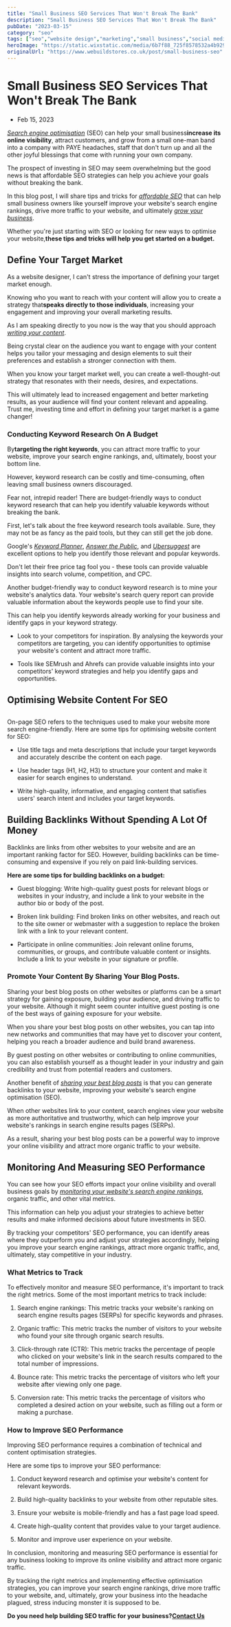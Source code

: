 ```yaml
---
title: "Small Business SEO Services That Won't Break The Bank"
description: "Small Business SEO Services That Won't Break The Bank"
pubDate: "2023-03-15"
category: "seo"
tags: ["seo","website design","marketing","small business","social media"]
heroImage: "https://static.wixstatic.com/media/6b7f88_725f8578532a4b92971a4ba6f408f12e~mv2.jpg/v1/fill/w_740,h_420,al_c,q_90,usm_0.66_1.00_0.01,enc_avif,quality_auto/6b7f88_725f8578532a4b92971a4ba6f408f12e~mv2.jpg"
originalUrl: "https://www.webuildstores.co.uk/post/small-business-seo"
---
```



# Small Business SEO Services That Won't Break The Bank

 * Feb 15, 2023


[_Search engine optimisation_](https://www.webuildstores.co.uk/seo-copywriting) (SEO) can help your small business**increase its online visibility**, attract customers, and grow from a small one-man band into a company with PAYE headaches, staff that don't turn up and all the other joyful blessings that come with running your own company.

 
The prospect of investing in SEO may seem overwhelming but the good news is that affordable SEO strategies can help you achieve your goals without breaking the bank. 

 
In this blog post, I will share tips and tricks for [_affordable SEO_](https://www.webuildstores.co.uk/seo-campaign-management) that can help small business owners like yourself improve your website's search engine rankings, drive more traffic to your website, and ultimately [_grow your business_](https://www.webuildstores.co.uk/post/10-small-business-growth-ideas). 

 
Whether you're just starting with SEO or looking for new ways to optimise your website,**these tips and tricks will help you get started on a budget.**

 
## Define Your Target Market 

As a website designer, I can't stress the importance of defining your target market enough. 

 
Knowing who you want to reach with your content will allow you to create a strategy that**speaks directly to those individuals**, increasing your engagement and improving your overall marketing results. 

As I am speaking directly to you now is the way that you should approach [_writing your content_](https://www.webuildstores.co.uk/post/become-the-website-copywriting-superhero-your-company-needs).

 
Being crystal clear on the audience you want to engage with your content helps you tailor your messaging and design elements to suit their preferences and establish a stronger connection with them. 

 
When you know your target market well, you can create a well-thought-out strategy that resonates with their needs, desires, and expectations. 

 
This will ultimately lead to increased engagement and better marketing results, as your audience will find your content relevant and appealing. Trust me, investing time and effort in defining your target market is a game changer! 

### Conducting Keyword Research On A Budget

By**targeting the right keywords**, you can attract more traffic to your website, improve your search engine rankings, and, ultimately, boost your bottom line. 

However, keyword research can be costly and time-consuming, often leaving small business owners discouraged. 

Fear not, intrepid reader! There are budget-friendly ways to conduct keyword research that can help you identify valuable keywords without breaking the bank. 

First, let's talk about the free keyword research tools available. Sure, they may not be as fancy as the paid tools, but they can still get the job done. 

Google's [_Keyword Planner_](https://ads.google.com/intl/en_uk/home/tools/keyword-planner/), [_Answer the Public_](https://answerthepublic.com/), and [_Ubersuggest_](https://neilpatel.com/ubersuggest/) are excellent options to help you identify those relevant and popular keywords. 

Don't let their free price tag fool you - these tools can provide valuable insights into search volume, competition, and CPC. 

Another budget-friendly way to conduct keyword research is to mine your website's analytics data. Your website's search query report can provide valuable information about the keywords people use to find your site. 

This can help you identify keywords already working for your business and identify gaps in your keyword strategy.

 * Look to your competitors for inspiration. By analysing the keywords your competitors are targeting, you can identify opportunities to optimise your website's content and attract more traffic. 

 * Tools like SEMrush and Ahrefs can provide valuable insights into your competitors' keyword strategies and help you identify gaps and opportunities. 

## Optimising Website Content For SEO

## 

On-page SEO refers to the techniques used to make your website more search engine-friendly. Here are some tips for optimising website content for SEO:

 * Use title tags and meta descriptions that include your target keywords and accurately describe the content on each page.

 * Use header tags (H1, H2, H3) to structure your content and make it easier for search engines to understand.

 * Write high-quality, informative, and engaging content that satisfies users' search intent and includes your target keywords.

 
## Building Backlinks Without Spending A Lot Of Money 

Backlinks are links from other websites to your website and are an important ranking factor for SEO. However, building backlinks can be time-consuming and expensive if you rely on paid link-building services. 

**Here are some tips for building backlinks on a budget:**

 * Guest blogging: Write high-quality guest posts for relevant blogs or websites in your industry, and include a link to your website in the author bio or body of the post.

 * Broken link building: Find broken links on other websites, and reach out to the site owner or webmaster with a suggestion to replace the broken link with a link to your relevant content.

 * Participate in online communities: Join relevant online forums, communities, or groups, and contribute valuable content or insights. Include a link to your website in your signature or profile.

### Promote Your Content By Sharing Your Blog Posts.

Sharing your best blog posts on other websites or platforms can be a smart strategy for gaining exposure, building your audience, and driving traffic to your website. Although it might seem counter intuitive guest posting is one of the best ways of gaining exposure for your website. 

When you share your best blog posts on other websites, you can tap into new networks and communities that may have yet to discover your content, helping you reach a broader audience and build brand awareness. 

By guest posting on other websites or contributing to online communities, you can also establish yourself as a thought leader in your industry and gain credibility and trust from potential readers and customers. 

Another benefit of [_sharing your best blog posts_](https://www.webuildstores.co.uk/post/how-to-design-a-blog-content-planning-schedule) is that you can generate backlinks to your website, improving your website's search engine optimisation (SEO). 

When other websites link to your content, search engines view your website as more authoritative and trustworthy, which can help improve your website's rankings in search engine results pages (SERPs). 

As a result, sharing your best blog posts can be a powerful way to improve your online visibility and attract more organic traffic to your website. 

## Monitoring And Measuring SEO Performance 

You can see how your SEO efforts impact your online visibility and overall business goals by [_monitoring your website's search engine rankings_](https://www.webuildstores.co.uk/post/your-introduction-to-google-analytics), organic traffic, and other vital metrics. 

 
This information can help you adjust your strategies to achieve better results and make informed decisions about future investments in SEO.

 
By tracking your competitors' SEO performance, you can identify areas where they outperform you and adjust your strategies accordingly, helping you improve your search engine rankings, attract more organic traffic, and, ultimately, stay competitive in your industry.

 
### What Metrics to Track

To effectively monitor and measure SEO performance, it's important to track the right metrics. Some of the most important metrics to track include:

 
 1. Search engine rankings: This metric tracks your website's ranking on search engine results pages (SERPs) for specific keywords and phrases.

 2. Organic traffic: This metric tracks the number of visitors to your website who found your site through organic search results.

 3. Click-through rate (CTR): This metric tracks the percentage of people who clicked on your website's link in the search results compared to the total number of impressions.

 4. Bounce rate: This metric tracks the percentage of visitors who left your website after viewing only one page.

 5. Conversion rate: This metric tracks the percentage of visitors who completed a desired action on your website, such as filling out a form or making a purchase. 

### How to Improve SEO Performance

Improving SEO performance requires a combination of technical and content optimisation strategies. 

 
Here are some tips to improve your SEO performance:

 1. Conduct keyword research and optimise your website's content for relevant keywords.

 2. Build high-quality backlinks to your website from other reputable sites.

 3. Ensure your website is mobile-friendly and has a fast page load speed.

 4. Create high-quality content that provides value to your target audience.

 5. Monitor and improve user experience on your website.

In conclusion, monitoring and measuring SEO performance is essential for any business looking to improve its online visibility and attract more organic traffic. 

By tracking the right metrics and implementing effective optimisation strategies, you can improve your search engine rankings, drive more traffic to your website, and, ultimately, grow your business into the headache plagued, stress inducing monster it is supposed to be.

 
**Do you need help building SEO traffic for your business?**[**__Contact Us__**](https://www.webuildstores.co.uk/contact)
